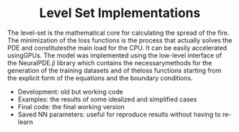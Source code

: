 <h1 align="center">
  Level Set Implementations
</h1>

The level-set is the mathematical core for calculating the spread of the fire. The minimization of the loss functions is the process that actually solves the PDE and constitutesthe main load for the CPU. It can be easily accelerated usingGPUs. The model was implemented using the low-level interface of the NeuralPDE.jl library which contains the necessarymethods for the generation of the training datasets and of theloss functions starting from the explicit form of the equations and the boundary conditions.

 - Development: old but working code
 - Examples: the results of some idealized and simplified cases
 - Final code: the final working version
 - Saved NN parameters: useful for reproduce results without having to re-learn

